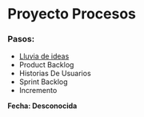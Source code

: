 # Proyecto Procesos

### Pasos:
* [Lluvia de ideas](https://javerianacaliedu-my.sharepoint.com/:x:/g/personal/miguelnivia19_javerianacali_edu_co/EctiEG3HdedAuslz7OmSFuEB-vgiTP_ZSIQuj7yECgr7rg?e=Ma7Oub)  
* Product Backlog
* Historias De Usuarios
* Sprint Backlog
* Incremento

**Fecha: Desconocida**
